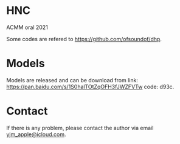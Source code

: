# HNC
ACMM oral 2021

Some codes are refered to https://github.com/ofsoundof/dhp.

# Models

Models are released and can be download from link: https://pan.baidu.com/s/1S0halTOtZqOFH3fJWZFVTw  code: d93c.

# Contact
If there is any problem, please contact the author via email yjm_apple@icloud.com.
